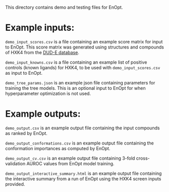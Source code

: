 This directory contains demo and testing files for EnOpt.

# Example inputs:
`demo_input_scores.csv` is a file containing an example score matrix for input to EnOpt.
This score matrix was generated using structures and compounds of HXK4 from the [DUD-E database](https://dude.docking.org/targets/hxk4).

`demo_input_knowns.csv` is a file containing an example list of positive controls (known ligands) for HXK4,
to be used with `demo_input_scores.csv` as input to EnOpt.

`demo_tree_params.json` is an example json file containing parameters for training the tree models. This is an
optional input to EnOpt for when hyperparameter optimization is not used.

# Example outputs:
`demo_output.csv` is an example output file containing the input compounds as ranked by EnOpt.

`demo_output_conformations.csv` is an example output file containing the conformation importances as computed by EnOpt.

`demo_output_cv.csv` is an example output file containing 3-fold cross-validation AUROC values from EnOpt model training.

`demo_output_interactive_summary.html` is an example output file containing the interactive summary from a run of EnOpt using the 
HXK4 screen inputs provided.

